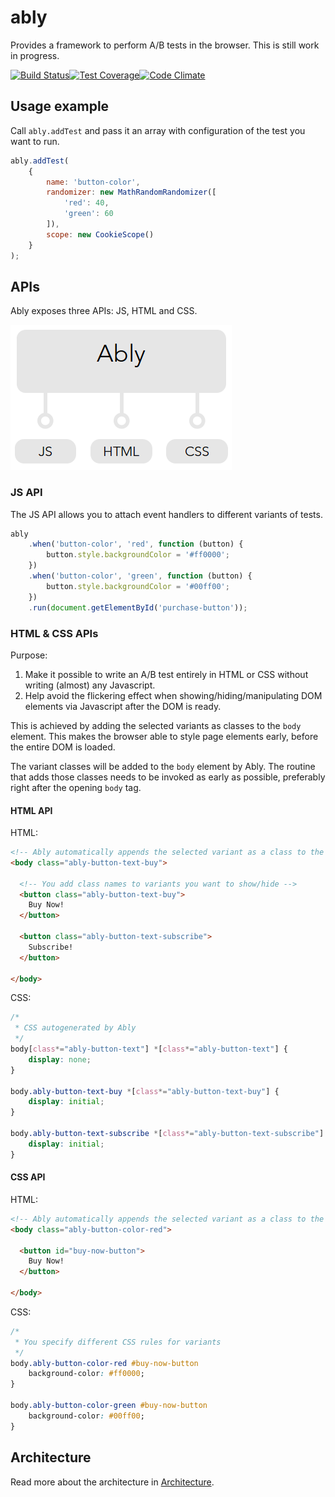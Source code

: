 # ably
Provides a framework to perform A/B tests in the browser. This is still work in progress.

[![Build Status](http://img.shields.io/travis/vgno/ably/master.svg?style=flat-square)](https://travis-ci.org/vgno/ably)[![Test Coverage](http://img.shields.io/codeclimate/coverage/github/vgno/ably.svg?style=flat-square)](https://codeclimate.com/github/vgno/ably)[![Code Climate](http://img.shields.io/codeclimate/github/vgno/ably.svg?style=flat-square)](https://codeclimate.com/github/vgno/ably)

## Usage example

Call `ably.addTest` and pass it an array with configuration of the test you want to run.

```js
ably.addTest(
    {
        name: 'button-color',
        randomizer: new MathRandomRandomizer([
            'red': 40, 
            'green': 60
        ]),
        scope: new CookieScope()
    }
);
```

## APIs

Ably exposes three APIs: JS, HTML and CSS.

![Ably interface](docs/ably-interface.png)

### JS API

The JS API allows you to attach event handlers to different variants of tests.

```js
ably
    .when('button-color', 'red', function (button) {
        button.style.backgroundColor = '#ff0000';
    })
    .when('button-color', 'green', function (button) {
        button.style.backgroundColor = '#00ff00';
    })
    .run(document.getElementById('purchase-button'));
```

### HTML & CSS APIs

Purpose:

1. Make it possible to write an A/B test entirely in HTML or CSS without writing (almost) any Javascript.
2. Help avoid the flickering effect when showing/hiding/manipulating DOM elements via Javascript after the DOM is ready.

This is achieved by adding the selected variants as classes to the `body` element. This makes the browser able to style page elements early, before the entire DOM is loaded.

The variant classes will be added to the `body` element by Ably. The routine that adds those classes needs to be invoked as early as possible, preferably right after the opening `body` tag.

#### HTML API

HTML:

```html
<!-- Ably automatically appends the selected variant as a class to the body element -->
<body class="ably-button-text-buy">

  <!-- You add class names to variants you want to show/hide -->
  <button class="ably-button-text-buy">
    Buy Now!
  </button>

  <button class="ably-button-text-subscribe">
    Subscribe!
  </button>

</body>
```

CSS:

```css
/*
 * CSS autogenerated by Ably
 */
body[class*="ably-button-text"] *[class*="ably-button-text"] {
    display: none;
}

body.ably-button-text-buy *[class*="ably-button-text-buy"] {
    display: initial;
}

body.ably-button-text-subscribe *[class*="ably-button-text-subscribe"] {
    display: initial;
}
```

#### CSS API

HTML:

```html
<!-- Ably automatically appends the selected variant as a class to the body element -->
<body class="ably-button-color-red">

  <button id="buy-now-button">
    Buy Now!
  </button>

</body>
```

CSS:

```css
/*
 * You specify different CSS rules for variants
 */
body.ably-button-color-red #buy-now-button
    background-color: #ff0000;
}

body.ably-button-color-green #buy-now-button
    background-color: #00ff00;
}
```

## Architecture

Read more about the architecture in [Architecture](docs/architecture.md).
